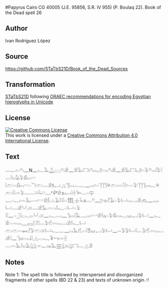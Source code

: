 #Papyrus Cairo CG 40005 (J.E. 95856, S.R. IV 955) (P. Boulaq 22). Book of the Dead spell 26

## Author 

Ivan Rodríguez López

## Source 

https://github.com/STaTbS21D/Book_of_the_Dead_Sources

## Transformation 

[STaTbS21D](https://statbs21d.github.io/) following [ORAEC recommendations for encoding Egyptian hieroglyphs in Unicode](https://github.com/oraec/recommendations-encoding-hieroglyphs)

## License 

<a rel="license" href="http://creativecommons.org/licenses/by/4.0/"><img alt="Creative Commons License" style="border-width:0" src="https://i.creativecommons.org/l/by/4.0/88x31.png" /></a><br />This work is licensed under a <a rel="license" href="http://creativecommons.org/licenses/by/4.0/">Creative Commons Attribution 4.0 International License</a>.

## Text 

<hiero>𓂋𓂝𓏏𓄣𓏤𓈖N<rubrum>𓈖𓆑𓅓𓊻𓈉</rubrum>𓄣𓏤𓀀𓈖𓀀𓅓𓉐𓏤𓄣𓏤𓏥𓄂𓏏𓏭𓄣𓏤𓀀𓈖𓀀𓅓𓉐𓏤𓄂𓏏𓅱𓄣𓏥𓇋𓅱𓇋𓂋𓎛𓂓𓄿𓅱𓀁𓏥𓎟<br>
𓌃𓂧𓏏𓀁𓏥𓎟𓏏𓆓𓂧𓂋𓀀𓊢𓂝𓂻𓊹𓍛𓏥𓂋𓊃𓈖𓏥𓏌𓏏𓊹𓊹𓊹𓋬𓂧𓏛𓍘𓇋𓏌𓏏𓏏𓅱𓊹𓊹𓊹𓏥𓆑𓋬𓂧𓇋𓇋𓏛𓅱𓂋𓂋𓄖𓆗𓈞𓊃⸢𓁒⸣𓀀𓁷𓏤𓏤𓐞𓏤𓇋𓏶𓅨𓂋𓏏𓊡<br>
𓉻𓏏𓂝𓏛𓅓𓇯𓏌𓎡𓀀𓋴𓐟𓄿𓎛𓇋𓇋𓏏𓃃𓇼𓆗𓁷𓂋𓄣𓈖𓉺𓏌𓊖𓀭𓄿𓏏𓅱𓂡𓏥𓂋𓏤𓀀𓃹𓈖𓉿𓂡𓂋𓏤𓀀𓄋𓊪𓏴𓂋𓏤𓀀𓅓𓏛𓏏𓏤𓍙𓆑𓏏𓂡𓏏𓅱<br>
𓇋𓇋𓈖𓏏𓃀𓇋𓊌𓈅𓈒𓏥𓄋𓊪𓏴𓈖𓆑𓂋𓏤𓈖𓊹𓏤𓏥𓇋𓅓𓊃𓏥𓏌𓎡𓀀𓌂𓐍𓏏𓅱𓀁𓏥𓆑𓊠𓂝𓅱𓂡𓈖𓆑𓀀𓏏𓏛𓏥𓇾𓈙𓉽𓀭𓇋𓂋𓅱𓀸𓏛𓏥𓂋𓏤𓀀𓍙𓆑𓂡<br>
𓂧𓂧𓏏𓍃𓀭𓅱𓂧𓏴𓂡𓆑𓊃𓈖𓏥𓅓𓀸𓊪𓏏𓎛𓁰𓊠𓂝𓅱𓂡𓈖𓍿𓅱𓅱𓂡𓇋𓂋𓅱𓀸𓏛𓏥𓂋𓏤𓀀𓇋𓈖𓊹𓏤𓊖𓏏𓏭𓇍𓇋𓂻𓂋𓆑𓅝𓄞𓏛𓐢<br>
𓂋𓏛𓅓𓎛𓂓𓄿𓊮𓊮𓏒𓂝𓐍𓅓𓈗𓊮𓏴𓏤𓊮𓉐𓂋𓂻𓀀<br></hiero>

## Notes 

Note  1: The spell title is followed by interspersed and disorganized fragments of other spells (BD 22 & 23) and texts of unknown origin.-!